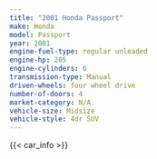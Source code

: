 ```yaml
---
title: "2001 Honda Passport"
make: Honda
model: Passport
year: 2001
engine-fuel-type: regular unleaded
engine-hp: 205
engine-cylinders: 6
transmission-type: Manual
driven-wheels: four wheel drive
number-of-doors: 4
market-category: N/A
vehicle-size: Midsize
vehicle-style: 4dr SUV
---
```


{{< car_info >}}
